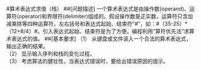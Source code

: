 #算术表达式求值（栈）	
##[问题描述]
一个算术表达式是由操作数(operand)、运算符(operator)和界限符(delimiter)组成的。假设操作数是正实数，运算符只含加减乘除等四种运算符，左右括号和表达式起始、结束符“#”，如：#（35-25）*（12+8/4）#。引入表达式起始、结束符是为了方便。编程利用“算符优先法”求算术表达式的值。
##[基本要求]
（1） 从键盘或文件读入一个合法的算术表达式，输出正确的结果。<br>
（2） 显示输入序列和栈的变化过程。<br>
（3） 考虑算法的健壮性，当表达式错误时，要给出错误原因的提示。<br>
